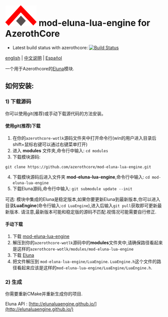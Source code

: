 
# ![logo](https://raw.githubusercontent.com/azerothcore/azerothcore.github.io/master/images/logo-github.png) mod-eluna-lua-engine for AzerothCore
- Latest build status with azerothcore: [![Build Status](https://github.com/azerothcore/mod-eluna-lua-engine/workflows/core-build/badge.svg?branch=master&event=push)](https://github.com/azerothcore/mod-eluna-lua-engine)

[english](README.md) | [中文说明](README_CN.md) | [Español](README_ES.md)

一个用于Azerothcore的[Eluna](https://github.com/ElunaLuaEngine/Eluna)模块. 

## 如何安装:

### 1) 下载源码

你可以使用git(推荐)或手动下载源代码的方法安装。

#### 使用git(推荐)下载 

1. 在你的`azerothcore-wotlk`源码文件夹中打开命令行(win的用户进入目录后shift+鼠标右键可以通过右键菜单打开)
2. 进入 **modules** 文件夹,命令行中输入: `cd modules`
3. 下载模块源码:
```
git clone https://github.com/azerothcore/mod-eluna-lua-engine.git
```
4. 下载模块源码后进入文件夹 **mod-eluna-lua-engine**,命令行中输入: `cd mod-eluna-lua-engine`
5. 下载Eluna源码,命令行中输入: `git submodule update --init`

可选: 模块中集成的Eluna是稳定版本,如果你要更新Eluna到最新版本,你可以进入目录**LuaEngine**(命令行输入:`cd LuaEngine`),进入后输入`git pull`获取即可更新最新版本.
请注意,最新版本可能和稳定版的源码不匹配.视情况可能需要自行修正.

#### 手动下载

1. 下载 [mod-eluna-lua-engine](https://github.com/azerothcore/mod-eluna-lua-engine/archive/master.zip)  
2. 解压到你的`azerothcore-wotlk`源码中的**modules**文件夹中,请确保路径看起来是这样的`azerothcore-wotlk/modules/mod-eluna-lua-engine`
3. 下载 [Eluna](https://github.com/ElunaLuaEngine/Eluna/archive/master.zip) 
4. 把文件解压到 `mod-eluna-lua-engine/LuaEngine`. `LuaEngine.h`这个文件的路径看起来应该是这样的`mod-eluna-lua-engine/LuaEngine/LuaEngine.h`.

### 2) 生成

你需要重新CMake并重新生成你的项目.


Eluna API : 
[http://elunaluaengine.github.io/](http://elunaluaengine.github.io/)
